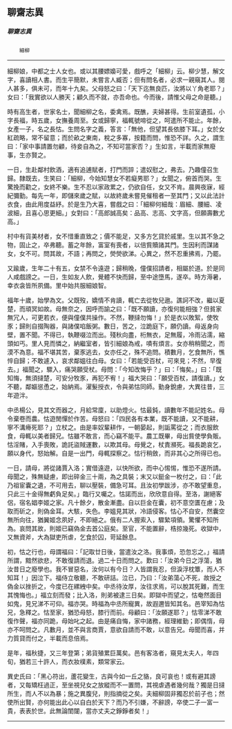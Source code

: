 

## 聊齋志異

##### 聊齋志異
　　`細柳`

* * *

細柳娘，中都之士人女也。或以其腰嫖嬝可愛，戲呼之「細柳」云。柳少慧，解文字，喜讀相人書。而生平簡默，未嘗言人臧否；但有問名者，必求一親窺其人。閱人甚多，俱未可，而年十九矣。父母怒之曰：「天下迄無良匹，汝將以丫角老耶？」女曰：「我實欲以人勝天；顧久而不就，亦吾命也。今而後，請惟父母之命是聽。」

時有高生者，世家名士，聞細柳之名，委禽焉。既醮，夫婦甚得。生前室遺孤，小字長福，時五歲，女撫養周至。女或歸寧，福輒號啼從之，呵遣所不能止。年餘，女產一子，名之長怙。生問名字之義，答言：「無他，但望其長依膝下耳。」女於女紅疏略，常不留意；而於畝之東南，稅之多寡，按籍而問，惟恐不詳。久之，謂生曰：「家中事請置勿顧，待妾自為之，不知可當家否？」生如言，半載而家無廢事，生亦賢之。

一日，生赴鄰村飲酒，適有追逋賦者，打門而誶；遣奴慰之，弗去。乃趣僮召生歸。隸既去，生笑曰：「細柳，今始知慧女不若癡男耶？」女聞之，俯首而哭。生驚挽而勸之，女終不樂。生不忍以家政累之，仍欲自任，女又不肯。晨興夜寐，經紀彌勤。每先一年，即儲來歲之賦，以故終歲未嘗見催租者一至其門；又以此法計衣食，由此用度益紓。於是生乃大喜，嘗戲之曰：「細柳何細哉：眉細、腰細、凌波細，且喜心思更細。」女對曰：「高郎誠高矣：品高、志高、文字高，但願壽數尤高。」

村中有貨美材者，女不惜重直致之；價不能足，又多方乞貸於戚里。生以其不急之物，固止之，卒弗聽。蓄之年餘，富室有喪者，以倍貲贖諸其門。生因利而謀諸女，女不可。問其故，不語；再問之，熒熒欲涕。心異之，然不忍重拂焉，乃罷。

又踰歲，生年二十有五，女禁不令遠遊；歸稍晚，僮僕招請者，相屬於道。於是同人咸戲謗之。一日，生如友人飲，覺體不快而歸，至中途墮馬，遂卒。時方溽暑，幸衣衾皆所夙備。里中始共服細娘智。

福年十歲，始學為文。父既歿，嬌情不肯讀，輒亡去從牧兒遨。譙訶不改，繼以夏楚，而頑冥如故。母無奈之，因呼而諭之曰：「既不願讀，亦復何能相強？但貧家無冗人，可更若衣，便與僮僕共操作。不然，鞭撻勿悔！」於是衣以敗絮，使牧豕；歸則自掇陶器，與諸僕啗飯粥。數日，苦之，泣跪庭下，願仍讀。母返身向壁，置不聞。不得已，執鞭啜泣而出。殘秋向盡，桁無衣，足無履，冷雨沾濡，縮頭如丐。里人見而憐之，納繼室者，皆引細娘為戒，嘖有煩言。女亦稍稍聞之，而漠不為意。福不堪其苦，棄豕逃去，女亦任之，殊不追問。積數月，乞食無所，憔悴自歸；不敢遽入，哀求鄰媼往白母。女曰：「若能受百杖，可來見；不然，早復去。」福聞之，驟入，痛哭願受杖。母問：「今知改悔乎？」曰：「悔矣。」曰：「既知悔，無須撻楚，可安分牧豕，再犯不宥！」福大哭曰：「願受百杖，請復讀。」女不聽，鄰嫗慫恿之，始納焉。濯髮授衣，令與弟怙同師。勤身銳慮，大異往昔，三年遊泮。

中丞楊公，見其文而器之，月給常廩，以助燈火。怙最鈍，讀數年不能記姓名。母令棄卷而農。怙遊閒憚於作苦。母怒曰：「四民各有本業，既不能讀，又不能耕，寧不溝瘠死耶？」立杖之。由是率奴輩耕作，一朝晏起，則詬罵從之；而衣服飲食，母輒以美者歸兄。怙雖不敢言，而心竊不能平。農工既畢，母出貲使學負販。怙淫賭，入手喪敗，詭託盜賊運數，以欺其母。母覺之，杖責瀕死。福長跪哀乞，願以身代，怒始解。自是一出門，母輒探察之。怙行稍斂，而非其心之所得已也。

一日，請母，將從諸賈入洛；實借遠遊，以快所欲，而中心惕惕，惟恐不遂所請。母聞之，殊無疑慮，即出碎金三十兩，為之具裝；末又以鋌金一枚付之，曰：「此乃祖宦囊之遺，不可用去，聊以壓裝，備急可耳。且汝初學跋涉，亦不敢望重息，只此三十金得無虧負足矣。」臨行又囑之。怙諾而出，欣欣意自得。至洛，謝絕客侶，宿名娼李姬之家。凡十餘夕，散金漸盡。自以巨金在囊，初不意空匱在慮；及取而斫之，則偽金耳。大駭，失色。李媼見其狀，冷語侵客。怙心不自安，然囊空無所向往，猶翼姬念夙好，不即絕之。俄有二人握索入，驟縶項領。驚懼不知所為。哀問其故，則姬已竊偽金去首公庭矣。至官，不能置辭，梏掠幾死。收獄中，又無資斧，大為獄吏所虐，乞食於囚，苛延餘息。

初，怙之行也，母謂福曰：「記取廿日後，當遣汝之洛。我事煩，恐忽忘之。」福請所謂，黯然欲悲，不敢復請而退。過二十日而問之。歎曰：「汝弟今日之浮蕩，猶汝昔日之廢學也。我不冒惡名，汝何以有今日？人皆謂我忍，但淚浮枕簟，而人不知耳！」因泣下。福侍立敬聽，不敢研詰。泣已，乃曰：「汝弟蕩心不死，故授之偽金以挫折之，今度已在縲絏中矣。中丞待汝厚，汝往求焉，可以脫其死難，而生其愧悔也。」福立刻而發；比入洛，則弟被逮三日矣。即獄中而望之，怙奄然面目如鬼，見兄涕不可仰。福亦哭。時福為中丞所寵異，故遐邇皆知其名。邑宰知為怙兄，急釋之。怙至家，猶恐母怒，膝行而前。母顧曰：「汝願遂耶？」怙零涕不敢復作聲，福亦同跪，母始叱之起。由是痛自悔，家中諸務，經理維勤；即偶惰，母亦不呵問之。凡數月，並不與言商賈，意欲自請而不敢，以意告兄。母聞而喜，并力質貸而付之，半載而息倍焉。

是年，福秋捷，又三年登第；弟貨殖累巨萬矣。邑有客洛者，窺見太夫人，年四旬，猶若三十許人，而衣妝樸素，類常家云。

異史氏曰：「黑心符出，蘆花變生，古與今如一丘之貉，良可哀也！或有避其謗者，又每矯枉過正，至坐視兒女之放縱而不一置問，其視虐遇者幾何哉？獨是日撻所生，而人不以為暴；施之異腹兒，則指摘從之矣。夫細柳固非獨忍於前子也；然使所出賢，亦何能出此心以自白於天下？而乃不引嫌，不辭謗，卒使二子一富一貴，表表於世。此無論閨闥，當亦丈夫之錚錚者矣！」

* * *

